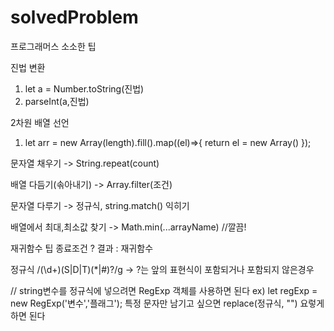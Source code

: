 # solvedProblem
프로그래머스 소소한 팁

진법 변환
1. let a = Number.toString(진법)
2. parseInt(a,진법)

2차원 배열 선언
1. let arr = new Array(length).fill().map((el)=>{
    return el = new Array()
});

문자열 채우기 -> String.repeat(count)

배열 다듬기(솎아내기) -> Array.filter(조건)

문자열 다루기 -> 정규식, string.match() 익히기

배열에서 최대,최소값 찾기 -> Math.min(...arrayName) //깔끔!

재귀함수 팁
종료조건 ? 결과 : 재귀함수

정규식
/(\d+)(S|D|T)(\*|#)?/g -> ?는 앞의 표현식이 포함되거나 포함되지 않은경우

// string변수를 정규식에 넣으려면 RegExp 객체를 사용하면 된다
ex) let regExp = new RegExp('변수','플래그');
특정 문자만 남기고 싶으면 replace(정규식, "") 요렇게 하면 된다
